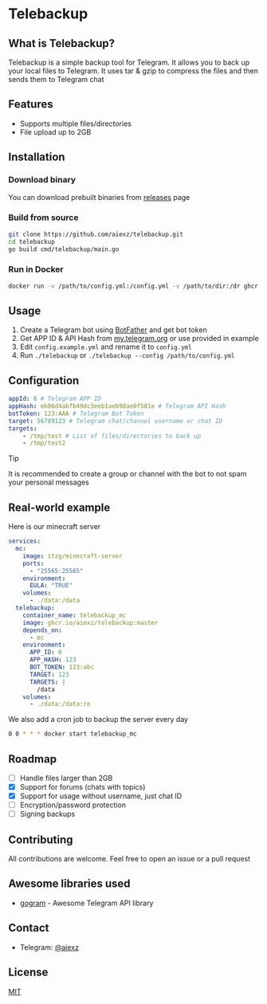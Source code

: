 # Telebackup

## What is Telebackup?
Telebackup is a simple backup tool for Telegram. It allows you to back up your local files to Telegram. It uses tar & gzip to compress the files and then sends them to Telegram chat

## Features
- Supports multiple files/directories
- File upload up to 2GB

## Installation
### Download binary
You can download prebuilt binaries from [releases](https://github.com/aiexz/telebackup/releases/latest) page

### Build from source
```bash
git clone https://github.com/aiexz/telebackup.git
cd telebackup
go build cmd/telebackup/main.go
```

### Run in Docker
```bash
docker run -v /path/to/config.yml:/config.yml -v /path/to/dir:/dr ghcr.io/aiexz/telebackup:master
```



## Usage
1. Create a Telegram bot using [BotFather](https://t.me/botfather) and get bot token
2. Get APP ID & API Hash from [my.telegram.org](https://my.telegram.org) or use provided in example
3. Edit `config.example.yml` and rename it to `config.yml`
4. Run `./telebackup` or `./telebackup --config /path/to/config.yml`

## Configuration
```yaml
appId: 6 # Telegram APP ID
appHash: eb06d4abfb49dc3eeb1aeb98ae0f581e # Telegram API Hash
botToken: 123:AAA # Telegram Bot Token
target: 56789123 # Telegram chat/channel username or chat ID
targets:
    - /tmp/test # List of files/directories to back up
    - /tmp/test2
```

> [!TIP]
> It is recommended to create a group or channel with the bot to not spam your personal messages


## Real-world example
Here is our minecraft server
```yaml
services:
  mc:
    image: itzg/minecraft-server
    ports:
      - "25565:25565"
    environment:
      EULA: "TRUE"
    volumes:
      - ./data:/data
  telebackup:
    container_name: telebackup_mc
    image: ghcr.io/aiexz/telebackup:master
    depends_on:
      - mc
    environment:
      APP_ID: 6
      APP_HASH: 123
      BOT_TOKEN: 123:abc
      TARGET: 123
      TARGETS: |
        /data
    volumes:
      - ./data:/data:ro
  ```
We also add a cron job to backup the server every day
```bash
0 0 * * * docker start telebackup_mc
```

## Roadmap
- [ ] Handle files larger than 2GB
- [x] Support for forums (chats with topics)
- [x] Support for usage without username, just chat ID
- [ ] Encryption/password protection
- [ ] Signing backups

## Contributing
All contributions are welcome. Feel free to open an issue or a pull request

## Awesome libraries used
- [gogram](https://github.com/AmarnathCJD/gogram) - Awesome Telegram API library

## Contact
- Telegram: [@aiexz](https://t.me/aiexz)

## License
[MIT](LICENSE)
